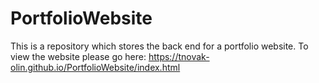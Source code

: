 # PortfolioWebsite
This is a repository which stores the back end for a portfolio website.
To view the website please go here: https://tnovak-olin.github.io/PortfolioWebsite/index.html
